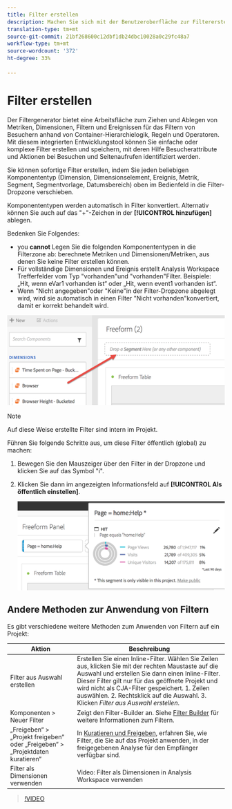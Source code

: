 ```yaml
---
title: Filter erstellen
description: Machen Sie sich mit der Benutzeroberfläche zur Filtererstellung vertraut.
translation-type: tm+mt
source-git-commit: 21bf268600c12dbf1db24dbc10028a0c29fc48a7
workflow-type: tm+mt
source-wordcount: '372'
ht-degree: 33%

---
```



# Filter erstellen

Der Filtergenerator bietet eine Arbeitsfläche zum Ziehen und Ablegen von Metriken, Dimensionen, Filtern und Ereignissen für das Filtern von Besuchern anhand von Container-Hierarchielogik, Regeln und Operatoren. Mit diesem integrierten Entwicklungstool können Sie einfache oder komplexe Filter erstellen und speichern, mit deren Hilfe Besucherattribute und Aktionen bei Besuchen und Seitenaufrufen identifiziert werden.

Sie können sofortige Filter erstellen, indem Sie jeden beliebigen Komponententyp (Dimension, Dimensionselement, Ereignis, Metrik, Segment, Segmentvorlage, Datumsbereich) oben im Bedienfeld in die Filter-Dropzone verschieben.

Komponententypen werden automatisch in Filter konvertiert. Alternativ können Sie auch auf das &quot;+&quot;-Zeichen in der **[!UICONTROL hinzufügen]** ablegen.

Bedenken Sie Folgendes:

* you **cannot** Legen Sie die folgenden Komponententypen in die Filterzone ab: berechnete Metriken und Dimensionen/Metriken, aus denen Sie keine Filter erstellen können.
* Für vollständige Dimensionen und Ereignis erstellt Analysis Workspace Trefferfelder vom Typ &quot;vorhanden&quot;und &quot;vorhanden&quot;Filter. Beispiele: „Hit, wenn eVar1 vorhanden ist“ oder „Hit, wenn event1 vorhanden ist“.
* Wenn &quot;Nicht angegeben&quot;oder &quot;Keine&quot;in der Filter-Dropzone abgelegt wird, wird sie automatisch in einen Filter &quot;Nicht vorhanden&quot;konvertiert, damit er korrekt behandelt wird.

![](assets/segment-dropzone.png)

>[!NOTE]
>
>Auf diese Weise erstellte Filter sind intern im Projekt.

Führen Sie folgende Schritte aus, um diese Filter öffentlich (global) zu machen:

1. Bewegen Sie den Mauszeiger über den Filter in der Dropzone und klicken Sie auf das Symbol &quot;i&quot;.
1. Klicken Sie dann im angezeigten Informationsfeld auf **[!UICONTROL Als öffentlich einstellen]**.

   ![](assets/segment-info.png)

## Andere Methoden zur Anwendung von Filtern

Es gibt verschiedene weitere Methoden zum Anwenden von Filtern auf ein Projekt:

| Aktion | Beschreibung |
|--- |--- |
| Filter aus Auswahl erstellen | Erstellen Sie einen Inline-Filter. Wählen Sie Zeilen aus, klicken Sie mit der rechten Maustaste auf die Auswahl und erstellen Sie dann einen Inline-Filter. Dieser Filter gilt nur für das geöffnete Projekt und wird nicht als CJA-Filter gespeichert. 1. Zeilen auswählen.  2. Rechtsklick auf die Auswahl.  3. Klicken *Filter aus Auswahl erstellen*. |
| Komponenten > Neuer Filter | Zeigt den Filter-Builder an. Siehe [Filter Builder](https://docs.adobe.com/content/help/de-DE/analytics/components/segmentation/segmentation-workflow/seg-build.html) für weitere Informationen zum Filtern. |
| „Freigeben“ > „Projekt freigeben“ oder „Freigeben“ > „Projektdaten kuratieren“ | In [Kuratieren und Freigeben](https://docs.adobe.com/content/help/de-DE/analytics/analyze/analysis-workspace/curate-share/curate.html#concept_4A9726927E7C44AFA260E2BB2721AFC6), erfahren Sie, wie Filter, die Sie auf das Projekt anwenden, in der freigegebenen Analyse für den Empfänger verfügbar sind. |
| Filter als Dimensionen verwenden | Video: Filter als Dimensionen in Analysis Workspace verwenden |

>[!VIDEO](https://video.tv.adobe.com/v/23974)
